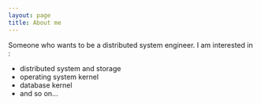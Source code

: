 ```yaml
---
layout: page
title: About me
---
```


Someone who wants to be a distributed system engineer. I am interested in :

- distributed system and storage
- operating system kernel
- database kernel
- and so on...

